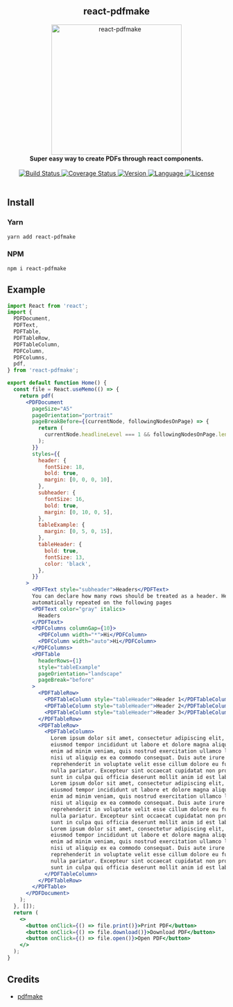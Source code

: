 <div align="center">
  <h2>react-pdfmake</h2>
  <img alt="react-pdfmake" src="https://raw.githubusercontent.com/bkniffler/react-pdfmake/master/assets/preview.png" height="300px" />
  <br />
  <strong>Super easy way to create PDFs through react components.</strong>
  <br />
  <br />
  <a href="https://travis-ci.org/bkniffler/react-pdfmake">
    <img src="https://img.shields.io/travis/bkniffler/react-pdfmake.svg?style=flat-square" alt="Build Status">
  </a>
  <a href="https://codecov.io/github/bkniffler/react-pdfmake">
    <img src="https://img.shields.io/codecov/c/github/bkniffler/react-pdfmake.svg?style=flat-square" alt="Coverage Status">
  </a>
  <a href="https://github.com/bkniffler/react-pdfmake">
    <img src="http://img.shields.io/npm/v/react-pdfmake.svg?style=flat-square" alt="Version">
  </a>
  <a href="https://github.com/bkniffler/react-pdfmake">
    <img src="https://img.shields.io/badge/language-typescript-blue.svg?style=flat-square" alt="Language">
  </a>
  <a href="https://github.com/bkniffler/react-pdfmake/master/LICENSE">
    <img src="https://img.shields.io/github/license/bkniffler/react-pdfmake.svg?style=flat-square" alt="License">
  </a>
  <br />
  <br />
</div>

## Install

<a name="yarn"/>

### Yarn

```
yarn add react-pdfmake
```

<a name="npm"/>

### NPM

```
npm i react-pdfmake
```

## Example

```jsx
import React from 'react';
import {
  PDFDocument,
  PDFText,
  PDFTable,
  PDFTableRow,
  PDFTableColumn,
  PDFColumn,
  PDFColumns,
  pdf,
} from 'react-pdfmake';

export default function Home() {
  const file = React.useMemo(() => {
    return pdf(
      <PDFDocument
        pageSize="A5"
        pageOrientation="portrait"
        pageBreakBefore={(currentNode, followingNodesOnPage) => {
          return (
            currentNode.headlineLevel === 1 && followingNodesOnPage.length === 0
          );
        }}
        styles={{
          header: {
            fontSize: 18,
            bold: true,
            margin: [0, 0, 0, 10],
          },
          subheader: {
            fontSize: 16,
            bold: true,
            margin: [0, 10, 0, 5],
          },
          tableExample: {
            margin: [0, 5, 0, 15],
          },
          tableHeader: {
            bold: true,
            fontSize: 13,
            color: 'black',
          },
        }}
      >
        <PDFText style="subheader">Headers</PDFText>
        You can declare how many rows should be treated as a header. Headers are
        automatically repeated on the following pages
        <PDFText color="gray" italics>
          Headers
        </PDFText>
        <PDFColumns columnGap={10}>
          <PDFColumn width="*">Hi</PDFColumn>
          <PDFColumn width="auto">Hi</PDFColumn>
        </PDFColumns>
        <PDFTable
          headerRows={1}
          style="tableExample"
          pageOrientation="landscape"
          pageBreak="before"
        >
          <PDFTableRow>
            <PDFTableColumn style="tableHeader">Header 1</PDFTableColumn>
            <PDFTableColumn style="tableHeader">Header 2</PDFTableColumn>
            <PDFTableColumn style="tableHeader">Header 3</PDFTableColumn>
          </PDFTableRow>
          <PDFTableRow>
            <PDFTableColumn>
              Lorem ipsum dolor sit amet, consectetur adipiscing elit, sed do
              eiusmod tempor incididunt ut labore et dolore magna aliqua. Ut
              enim ad minim veniam, quis nostrud exercitation ullamco laboris
              nisi ut aliquip ex ea commodo consequat. Duis aute irure dolor in
              reprehenderit in voluptate velit esse cillum dolore eu fugiat
              nulla pariatur. Excepteur sint occaecat cupidatat non proident,
              sunt in culpa qui officia deserunt mollit anim id est laborum.
              Lorem ipsum dolor sit amet, consectetur adipiscing elit, sed do
              eiusmod tempor incididunt ut labore et dolore magna aliqua. Ut
              enim ad minim veniam, quis nostrud exercitation ullamco laboris
              nisi ut aliquip ex ea commodo consequat. Duis aute irure dolor in
              reprehenderit in voluptate velit esse cillum dolore eu fugiat
              nulla pariatur. Excepteur sint occaecat cupidatat non proident,
              sunt in culpa qui officia deserunt mollit anim id est laborum.
              Lorem ipsum dolor sit amet, consectetur adipiscing elit, sed do
              eiusmod tempor incididunt ut labore et dolore magna aliqua. Ut
              enim ad minim veniam, quis nostrud exercitation ullamco laboris
              nisi ut aliquip ex ea commodo consequat. Duis aute irure dolor in
              reprehenderit in voluptate velit esse cillum dolore eu fugiat
              nulla pariatur. Excepteur sint occaecat cupidatat non proident,
              sunt in culpa qui officia deserunt mollit anim id est laborum
            </PDFTableColumn>
          </PDFTableRow>
        </PDFTable>
      </PDFDocument>
    );
  }, []);
  return (
    <>
      <button onClick={() => file.print()}>Print PDF</button>
      <button onClick={() => file.download()}>Download PDF</button>
      <button onClick={() => file.open()}>Open PDF</button>
    </>
  );
}
```

## Credits

- [pdfmake](https://github.com/bpampuch/pdfmake)
